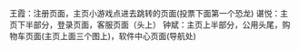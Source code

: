 王霞：注册页面，主页小游戏点进去跳转的页面(投票下面第一个恐龙)
谌悦：主页下半部分，登录页面，客服页面（头上）
钟斌：主页上半部分，公用头尾，购物车页面(主页上面三个图上)，软件中心页面(导航处)
